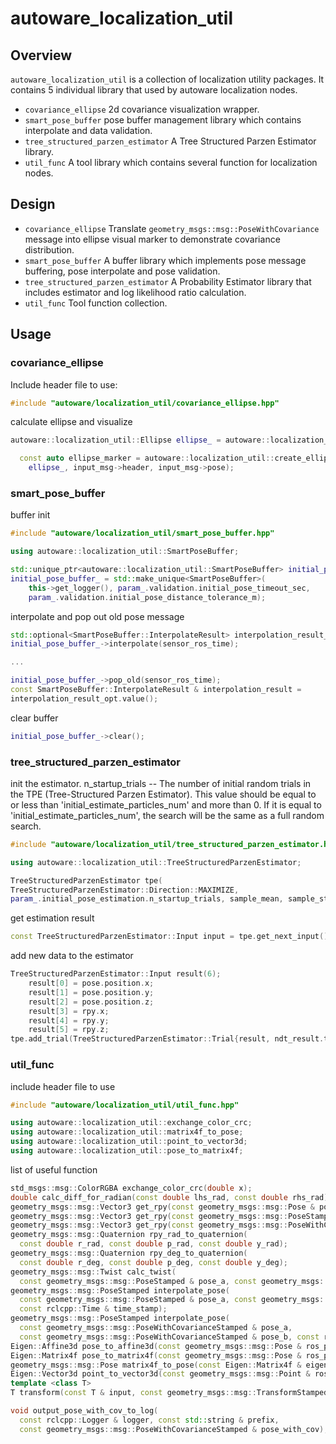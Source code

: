 # autoware_localization_util

## Overview

`autoware_localization_util` is a collection of localization utility packages. It contains 5 individual library that used by autoware localization nodes.

- `covariance_ellipse` 2d covariance visualization wrapper.
- `smart_pose_buffer` pose buffer management library which contains interpolate and data validation.
- `tree_structured_parzen_estimator` A Tree Structured Parzen Estimator library.
- `util_func` A tool library which contains several function for localization nodes.

## Design

- `covariance_ellipse` Translate `geometry_msgs::msg::PoseWithCovariance` message into ellipse visual marker to demonstrate covariance distribution.
- `smart_pose_buffer` A buffer library which implements pose message buffering, pose interpolate and pose validation.
- `tree_structured_parzen_estimator` A Probability Estimator library that includes estimator and log likelihood ratio calculation.
- `util_func` Tool function collection.

## Usage

### covariance_ellipse

Include header file to use:

```cpp
#include "autoware/localization_util/covariance_ellipse.hpp"
```

calculate ellipse and visualize

```cpp
autoware::localization_util::Ellipse ellipse_ = autoware::localization_util::calculate_xy_ellipse(input_msg->pose, scale_);

  const auto ellipse_marker = autoware::localization_util::create_ellipse_marker(
    ellipse_, input_msg->header, input_msg->pose);
```

### smart_pose_buffer

buffer init

```cpp
#include "autoware/localization_util/smart_pose_buffer.hpp"

using autoware::localization_util::SmartPoseBuffer;

std::unique_ptr<autoware::localization_util::SmartPoseBuffer> initial_pose_buffer_;
initial_pose_buffer_ = std::make_unique<SmartPoseBuffer>(
    this->get_logger(), param_.validation.initial_pose_timeout_sec,
    param_.validation.initial_pose_distance_tolerance_m);
```

interpolate and pop out old pose message

```cpp
std::optional<SmartPoseBuffer::InterpolateResult> interpolation_result_opt =
initial_pose_buffer_->interpolate(sensor_ros_time);

...

initial_pose_buffer_->pop_old(sensor_ros_time);
const SmartPoseBuffer::InterpolateResult & interpolation_result =
interpolation_result_opt.value();
```

clear buffer

```cpp
initial_pose_buffer_->clear();
```

### tree_structured_parzen_estimator

init the estimator.
n_startup_trials -- The number of initial random trials in the TPE (Tree-Structured Parzen Estimator). This value should be equal to or less than 'initial_estimate_particles_num' and more than 0. If it is equal to 'initial_estimate_particles_num', the search will be the same as a full random search.

```cpp
#include "autoware/localization_util/tree_structured_parzen_estimator.hpp"

using autoware::localization_util::TreeStructuredParzenEstimator;

TreeStructuredParzenEstimator tpe(
TreeStructuredParzenEstimator::Direction::MAXIMIZE,
param_.initial_pose_estimation.n_startup_trials, sample_mean, sample_stddev);
```

get estimation result

```cpp
const TreeStructuredParzenEstimator::Input input = tpe.get_next_input();
```

add new data to the estimator

```cpp
TreeStructuredParzenEstimator::Input result(6);
    result[0] = pose.position.x;
    result[1] = pose.position.y;
    result[2] = pose.position.z;
    result[3] = rpy.x;
    result[4] = rpy.y;
    result[5] = rpy.z;
tpe.add_trial(TreeStructuredParzenEstimator::Trial{result, ndt_result.transform_probability});
```

### util_func

include header file to use

```cpp
#include "autoware/localization_util/util_func.hpp"

using autoware::localization_util::exchange_color_crc;
using autoware::localization_util::matrix4f_to_pose;
using autoware::localization_util::point_to_vector3d;
using autoware::localization_util::pose_to_matrix4f;
```

list of useful function

```cpp
std_msgs::msg::ColorRGBA exchange_color_crc(double x);
double calc_diff_for_radian(const double lhs_rad, const double rhs_rad);
geometry_msgs::msg::Vector3 get_rpy(const geometry_msgs::msg::Pose & pose);
geometry_msgs::msg::Vector3 get_rpy(const geometry_msgs::msg::PoseStamped & pose);
geometry_msgs::msg::Vector3 get_rpy(const geometry_msgs::msg::PoseWithCovarianceStamped & pose);
geometry_msgs::msg::Quaternion rpy_rad_to_quaternion(
  const double r_rad, const double p_rad, const double y_rad);
geometry_msgs::msg::Quaternion rpy_deg_to_quaternion(
  const double r_deg, const double p_deg, const double y_deg);
geometry_msgs::msg::Twist calc_twist(
  const geometry_msgs::msg::PoseStamped & pose_a, const geometry_msgs::msg::PoseStamped & pose_b);
geometry_msgs::msg::PoseStamped interpolate_pose(
  const geometry_msgs::msg::PoseStamped & pose_a, const geometry_msgs::msg::PoseStamped & pose_b,
  const rclcpp::Time & time_stamp);
geometry_msgs::msg::PoseStamped interpolate_pose(
  const geometry_msgs::msg::PoseWithCovarianceStamped & pose_a,
  const geometry_msgs::msg::PoseWithCovarianceStamped & pose_b, const rclcpp::Time & time_stamp);
Eigen::Affine3d pose_to_affine3d(const geometry_msgs::msg::Pose & ros_pose);
Eigen::Matrix4f pose_to_matrix4f(const geometry_msgs::msg::Pose & ros_pose);
geometry_msgs::msg::Pose matrix4f_to_pose(const Eigen::Matrix4f & eigen_pose_matrix);
Eigen::Vector3d point_to_vector3d(const geometry_msgs::msg::Point & ros_pos);
template <class T>
T transform(const T & input, const geometry_msgs::msg::TransformStamped & transform);double norm(const geometry_msgs::msg::Point & p1, const geometry_msgs::msg::Point & p2);

void output_pose_with_cov_to_log(
  const rclcpp::Logger & logger, const std::string & prefix,
  const geometry_msgs::msg::PoseWithCovarianceStamped & pose_with_cov);
```
